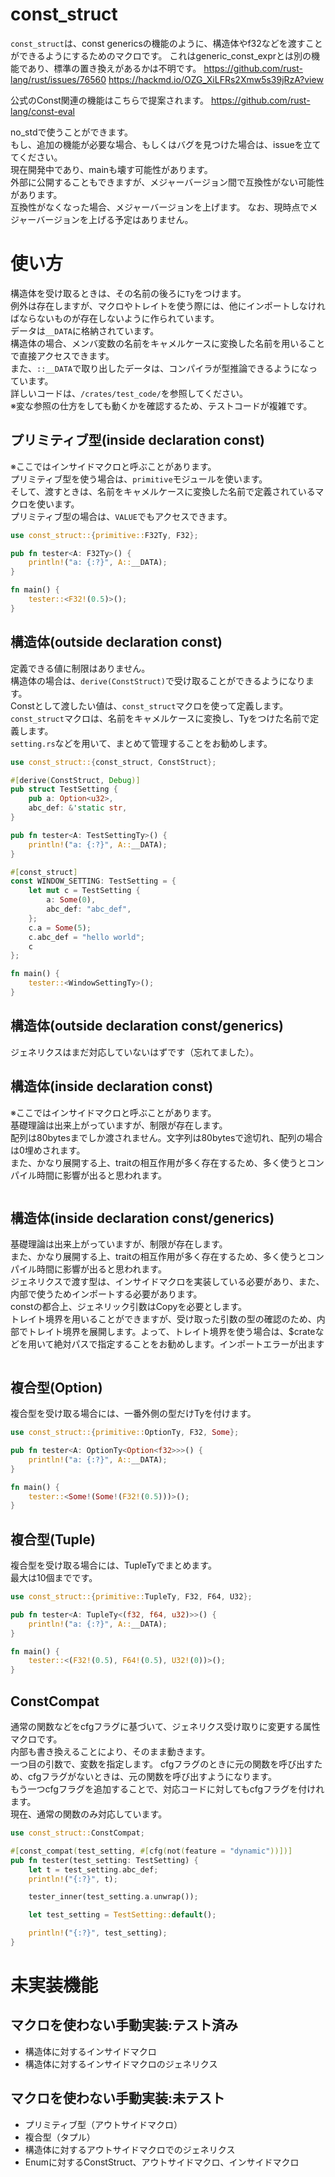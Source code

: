 # const_struct
<!-- [![Latest version](https://img.shields.io/crates/v/bitflags.svg)](https://crates.io/crates/bitflags) -->
<!-- [![Documentation](https://docs.rs/bitflags/badge.svg)](https://docs.rs/bitflags) -->
<!-- ![License](https://img.shields.io/crates/l/bitflags.svg) -->

`const_struct`は、const genericsの機能のように、構造体やf32などを渡すことができるようにするためのマクロです。
これはgeneric_const_exprとは別の機能であり、標準の置き換えがあるかは不明です。
https://github.com/rust-lang/rust/issues/76560
https://hackmd.io/OZG_XiLFRs2Xmw5s39jRzA?view

公式のConst関連の機能はこちらで提案されます。
https://github.com/rust-lang/const-eval

no_stdで使うことができます。<br>
もし、追加の機能が必要な場合、もしくはバグを見つけた場合は、issueを立ててください。<br>
現在開発中であり、mainも壊す可能性があります。<br>
外部に公開することもできますが、メジャーバージョン間で互換性がない可能性があります。<br>
互換性がなくなった場合、メジャーバージョンを上げます。
なお、現時点でメジャーバージョンを上げる予定はありません。

# 使い方
構造体を受け取るときは、その名前の後ろに`Ty`をつけます。<br>
例外は存在しますが、マクロやトレイトを使う際には、他にインポートしなければならないものが存在しないように作られています。<br>
データは`__DATA`に格納されています。<br>
構造体の場合、メンバ変数の名前をキャメルケースに変換した名前を用いることで直接アクセスできます。<br>
また、`::__DATA`で取り出したデータは、コンパイラが型推論できるようになっています。<br>
詳しいコードは、`/crates/test_code/`を参照してください。<br>
※変な参照の仕方をしても動くかを確認するため、テストコードが複雑です。

## プリミティブ型(inside declaration const)
※ここではインサイドマクロと呼ぶことがあります。<br>
プリミティブ型を使う場合は、`primitive`モジュールを使います。<br>
そして、渡すときは、名前をキャメルケースに変換した名前で定義されているマクロを使います。<br>
プリミティブ型の場合は、`VALUE`でもアクセスできます。<br>

```rust
use const_struct::{primitive::F32Ty, F32};

pub fn tester<A: F32Ty>() {
    println!("a: {:?}", A::__DATA);
}

fn main() {
    tester::<F32!(0.5)>();
}
```
## 構造体(outside declaration const)
定義できる値に制限はありません。<br>
構造体の場合は、`derive(ConstStruct)`で受け取ることができるようになります。<br>
Constとして渡したい値は、`const_struct`マクロを使って定義します。<br>
`const_struct`マクロは、名前をキャメルケースに変換し、Tyをつけた名前で定義します。<br>
`setting.rs`などを用いて、まとめて管理することをお勧めします。

```rust
use const_struct::{const_struct, ConstStruct};

#[derive(ConstStruct, Debug)]
pub struct TestSetting {
    pub a: Option<u32>,
    abc_def: &'static str,
}

pub fn tester<A: TestSettingTy>() {
    println!("a: {:?}", A::__DATA);
}

#[const_struct]
const WINDOW_SETTING: TestSetting = {
    let mut c = TestSetting {
        a: Some(0),
        abc_def: "abc_def",
    };
    c.a = Some(5);
    c.abc_def = "hello world";
    c
};

fn main() {
    tester::<WindowSettingTy>();
}

```
## 構造体(outside declaration const/generics)
ジェネリクスはまだ対応していないはずです（忘れてました）。

## 構造体(inside declaration const)
※ここではインサイドマクロと呼ぶことがあります。<br>
基礎理論は出来上がっていますが、制限が存在します。<br>
配列は80bytesまでしか渡されません。文字列は80bytesで途切れ、配列の場合は0埋めされます。<br>
また、かなり展開する上、traitの相互作用が多く存在するため、多く使うとコンパイル時間に影響が出ると思われます。<br>
```rust
```

## 構造体(inside declaration const/generics)
基礎理論は出来上がっていますが、制限が存在します。<br>
また、かなり展開する上、traitの相互作用が多く存在するため、多く使うとコンパイル時間に影響が出ると思われます。<br>
ジェネリクスで渡す型は、インサイドマクロを実装している必要があり、また、内部で使うためインポートする必要があります。<br>
constの都合上、ジェネリック引数はCopyを必要とします。<br>
トレイト境界を用いることができますが、受け取った引数の型の確認のため、内部でトレイト境界を展開します。よって、トレイト境界を使う場合は、$crateなどを用いて絶対パスで指定することをお勧めします。インポートエラーが出ます<br>
```rust
```

## 複合型(Option)
複合型を受け取る場合には、一番外側の型だけTyを付けます。<br>
```rust
use const_struct::{primitive::OptionTy, F32, Some};

pub fn tester<A: OptionTy<Option<f32>>>() {
    println!("a: {:?}", A::__DATA);
}

fn main() {
    tester::<Some!(Some!(F32!(0.5)))>();
}
```

## 複合型(Tuple)
複合型を受け取る場合には、TupleTyでまとめます。<br>
最大は10個までです。<br>
```rust
use const_struct::{primitive::TupleTy, F32, F64, U32};

pub fn tester<A: TupleTy<(f32, f64, u32)>>() {
    println!("a: {:?}", A::__DATA);
}

fn main() {
    tester::<(F32!(0.5), F64!(0.5), U32!(0))>();
}
```

## ConstCompat
通常の関数などをcfgフラグに基づいて、ジェネリクス受け取りに変更する属性マクロです。
<br>
内部も書き換えることにより、そのまま動きます。<br>
一つ目の引数で、変数を指定します。
cfgフラグのときに元の関数を呼び出すため、cfgフラグがないときは、元の関数を呼び出すようになります。<br>
もう一つcfgフラグを追加することで、対応コードに対してもcfgフラグを付けれます。<br>
現在、通常の関数のみ対応しています。<br>

```rust
use const_struct::ConstCompat;

#[const_compat(test_setting, #[cfg(not(feature = "dynamic"))])]
pub fn tester(test_setting: TestSetting) {
    let t = test_setting.abc_def;
    println!("{:?}", t);

    tester_inner(test_setting.a.unwrap());

    let test_setting = TestSetting::default();

    println!("{:?}", test_setting);
}
```

# 未実装機能
## マクロを使わない手動実装:テスト済み
- 構造体に対するインサイドマクロ
- 構造体に対するインサイドマクロのジェネリクス

## マクロを使わない手動実装:未テスト
- プリミティブ型（アウトサイドマクロ）
- 複合型（タプル）
- 構造体に対するアウトサイドマクロでのジェネリクス
- Enumに対するConstStruct、アウトサイドマクロ、インサイドマクロ
